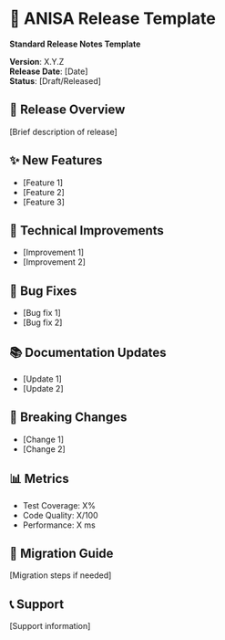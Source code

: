 # 🚀 ANISA Release Template

**Standard Release Notes Template**

**Version**: X.Y.Z  
**Release Date**: [Date]  
**Status**: [Draft/Released]  

## 🎯 Release Overview

[Brief description of release]

## ✨ New Features

- [Feature 1]
- [Feature 2]
- [Feature 3]

## 🔧 Technical Improvements

- [Improvement 1]
- [Improvement 2]

## 🐛 Bug Fixes

- [Bug fix 1]
- [Bug fix 2]

## 📚 Documentation Updates

- [Update 1]
- [Update 2]

## 🚨 Breaking Changes

- [Change 1]
- [Change 2]

## 📊 Metrics

- Test Coverage: X%
- Code Quality: X/100
- Performance: X ms

## 🔄 Migration Guide

[Migration steps if needed]

## 📞 Support

[Support information]
